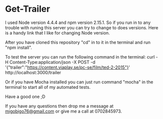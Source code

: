 # Get-Trailer

I used Node version 4.4.4 and npm version 2.15.1. So if you run in to any trouble with runing this server you can try to change to does versions. Here is a handy link that I like for changing Node version.

After you have cloned this repository "cd" in to it in the terminal and run "npm install".

To test the server you can run the following command in the terminal:
curl -H Content-Type:application/json -X POST -d '{"trailer":"https://content.viaplay.se/pc-se/film/ted-2-2015"}' http://localhost:3000/trailer

Or if you have Mocha installed you can just run command "mocha" in the terminal to start all of my automated tests.

Have a good one ;D

If you have any questions then drop me a message at migobigo76@gmail.com or give me a call at 0702845973.